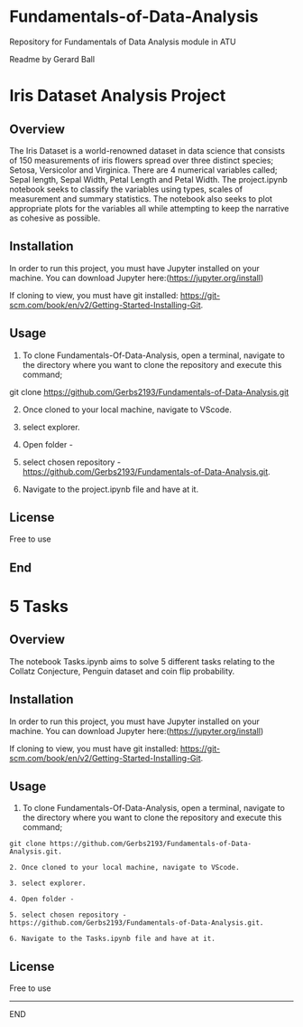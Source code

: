 # Fundamentals-of-Data-Analysis
Repository for Fundamentals of Data Analysis module in ATU

Readme by Gerard Ball

# Iris Dataset Analysis Project

## Overview

The Iris Dataset is a world-renowned dataset in data science that consists of 150 measurements of iris flowers spread over three distinct species; Setosa, Versicolor and Virginica. There are 4 numerical variables called; Sepal length, Sepal Width, Petal Length and Petal Width. The project.ipynb notebook seeks to classify the variables using types, scales of measurement and summary statistics. The notebook also seeks to plot appropriate plots for the variables all while attempting to keep the narrative as cohesive as possible. 

## Installation

In order to run this project, you must have Jupyter installed on your machine. You can download Jupyter here:(https://jupyter.org/install)

If cloning to view, you must have git installed: https://git-scm.com/book/en/v2/Getting-Started-Installing-Git.

## Usage

 1. To clone Fundamentals-Of-Data-Analysis, open a terminal, navigate to the directory where you want to clone the repository and execute this command;
 

git clone https://github.com/Gerbs2193/Fundamentals-of-Data-Analysis.git
 
 2. Once cloned to your local machine, navigate to VScode.
 
 3. select explorer.  
 
 4. Open folder - 
 
 5. select chosen repository - https://github.com/Gerbs2193/Fundamentals-of-Data-Analysis.git. 

 6. Navigate to the project.ipynb file and have at it. 
 


## License

Free to use




End
----------------------------------------------------------------




# 5 Tasks

## Overview
The notebook Tasks.ipynb aims to solve 5 different tasks relating to the Collatz Conjecture, Penguin dataset and coin flip probability. 

## Installation 

In order to run this project, you must have Jupyter installed on your machine. You can download Jupyter here:(https://jupyter.org/install)

If cloning to view, you must have git installed: https://git-scm.com/book/en/v2/Getting-Started-Installing-Git.

## Usage

 1. To clone Fundamentals-Of-Data-Analysis, open a terminal, navigate to the directory where you want to clone the repository and execute this command;
 
 ``` 
 git clone https://github.com/Gerbs2193/Fundamentals-of-Data-Analysis.git. 
 
 2. Once cloned to your local machine, navigate to VScode.
 
 3. select explorer.  
 
 4. Open folder - 
 
 5. select chosen repository - https://github.com/Gerbs2193/Fundamentals-of-Data-Analysis.git. 

 6. Navigate to the Tasks.ipynb file and have at it. 
 ````


## License

Free to use

----------------------------------------------------------------
END


